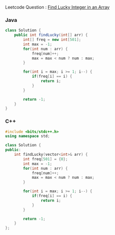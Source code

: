 Leetcode Question : [Find Lucky Integer in an Array](https://leetcode.com/problems/find-lucky-integer-in-an-array/)

### Java

```java
class Solution {
    public int findLucky(int[] arr) {
        int[] freq = new int[501];
        int max = -1;
        for(int num : arr) {
            freq[num]++;
            max = max < num ? num : max;
        }

        for(int i = max; i >= 1; i--) {
            if(freq[i] == i) {
                return i;
            }
        }

        return -1;
    }
}
```

### C++

```cpp
#include <bits/stdc++.h>
using namespace std;

class Solution {
public:
    int findLucky(vector<int>& arr) {
        int freq[501] = {0};
        int max = -1;
        for(int num : arr) {
            freq[num]++;
            max = max < num ? num : max;
        }

        for(int i = max; i >= 1; i--) {
            if(freq[i] == i) {
                return i;
            }
        }

        return -1;
    }
};
```
